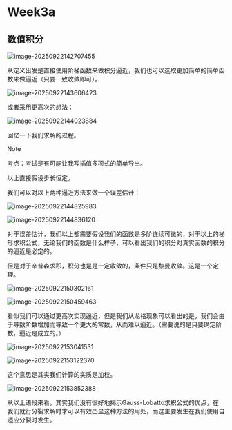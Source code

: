 # Week3a

## 数值积分

![image-20250922142707455](https://sleepy-dog-1376908035.cos.ap-guangzhou.myqcloud.com/202509221427750.png)

从定义出发是直接使用阶梯函数来做积分逼近，我们也可以选取更加简单的简单函数来做逼近（只要一致收敛即可）。

![image-20250922143606423](https://sleepy-dog-1376908035.cos.ap-guangzhou.myqcloud.com/202509221436669.png)

或者采用更高次的想法：

![image-20250922144023884](https://sleepy-dog-1376908035.cos.ap-guangzhou.myqcloud.com/202509221440181.png)

回忆一下我们求解的过程。

> [!NOTE]
>
> 考点：考试是有可能让我写插值多项式的简单导出。

以上直接假设步长恒定。

我们可以对以上两种逼近方法来做一个误差估计：

![image-20250922144825983](https://sleepy-dog-1376908035.cos.ap-guangzhou.myqcloud.com/202509221448200.png)

![image-20250922144836120](https://sleepy-dog-1376908035.cos.ap-guangzhou.myqcloud.com/202509221448404.png)

对于误差估计，我们以上都需要假设我们的函数是多阶连续可微的，对于以上的梯形求积公式，无论我们的函数是什么样子，可以看出我们的积分对真实函数的积分的逼近是必定的。

但是对于辛普森求积，积分也是是一定收敛的，条件只是黎曼收敛。这是一个定理。

![image-20250922150302161](https://sleepy-dog-1376908035.cos.ap-guangzhou.myqcloud.com/202509221503402.png)

![image-20250922150459463](https://sleepy-dog-1376908035.cos.ap-guangzhou.myqcloud.com/202509221504672.png)

看似我们可以通过更高次实现逼近，但是我们从龙格现象可以看出的是，我们会由于导数阶数增加而导致一个更大的常数，从而难以逼近。（需要说的是只要确定阶数，逼近是成立的。）

![image-20250922153041531](https://sleepy-dog-1376908035.cos.ap-guangzhou.myqcloud.com/202509221530673.png)

![image-20250922153122370](https://sleepy-dog-1376908035.cos.ap-guangzhou.myqcloud.com/202509221531506.png)

这个意思是其实我们计算的实质是加权。

![image-20250922153852388](https://sleepy-dog-1376908035.cos.ap-guangzhou.myqcloud.com/202509221538527.png)

从以上语段来看，其实我们没有很好地揭示Gauss-Lobatto求积公式的优点，在我们就行分裂求解时才可以有效凸显这种方法的用处，而这主要发生在我们使用自适应分裂时发生。